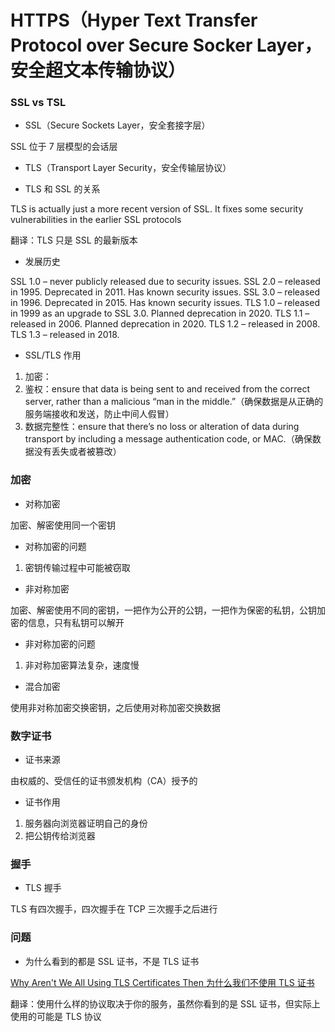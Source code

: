 # HTTPS（Hyper Text Transfer Protocol over Secure Socker Layer，安全超文本传输协议）


### SSL vs TSL

* SSL（Secure Sockets Layer，安全套接字层）

SSL 位于 7 层模型的会话层


* TLS（Transport Layer Security，安全传输层协议）


* TLS 和 SSL 的关系

TLS is actually just a more recent version of SSL. It fixes some security vulnerabilities in the earlier SSL protocols

翻译：TLS 只是 SSL 的最新版本


* 发展历史

SSL 1.0 – never publicly released due to security issues.
SSL 2.0 – released in 1995. Deprecated in 2011. Has known security issues.
SSL 3.0 – released in 1996. Deprecated in 2015. Has known security issues.
TLS 1.0 – released in 1999 as an upgrade to SSL 3.0. Planned deprecation in 2020.
TLS 1.1 – released in 2006. Planned deprecation in 2020.
TLS 1.2 – released in 2008.
TLS 1.3 – released in 2018.


* SSL/TLS 作用

1. 加密：
2. 鉴权：ensure that data is being sent to and received from the correct server, rather than a malicious “man in the middle.”（确保数据是从正确的服务端接收和发送，防止中间人假冒）
3. 数据完整性：ensure that there’s no loss or alteration of data during transport by including a message authentication code, or MAC.（确保数据没有丢失或者被篡改）


### 加密

* 对称加密

加密、解密使用同一个密钥


* 对称加密的问题

1. 密钥传输过程中可能被窃取


* 非对称加密

加密、解密使用不同的密钥，一把作为公开的公钥，一把作为保密的私钥，公钥加密的信息，只有私钥可以解开


* 非对称加密的问题

1. 非对称加密算法复杂，速度慢


* 混合加密

使用非对称加密交换密钥，之后使用对称加密交换数据


### 数字证书

* 证书来源

由权威的、受信任的证书颁发机构（CA）授予的


* 证书作用

1. 服务器向浏览器证明自己的身份
2. 把公钥传给浏览器


### 握手

* TLS 握手

TLS 有四次握手，四次握手在 TCP 三次握手之后进行


### 问题

* 为什么看到的都是 SSL 证书，不是 TLS 证书

[Why Aren't We All Using TLS Certificates Then 为什么我们不使用 TLS 证书](TLS证书.png)

翻译：使用什么样的协议取决于你的服务，虽然你看到的是 SSL 证书，但实际上使用的可能是 TLS 协议
